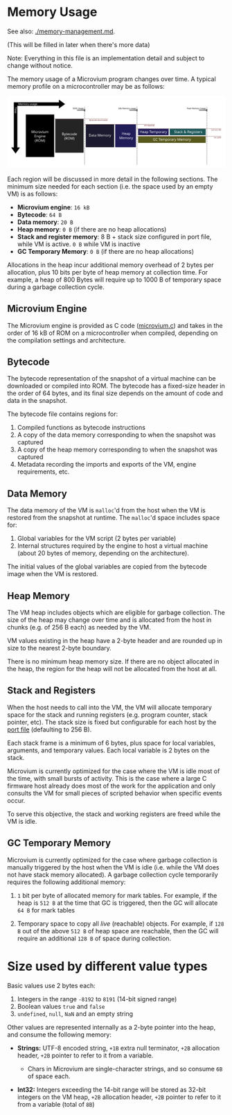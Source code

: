 # Memory Usage

See also: [./memory-management.md](./memory-management.md).

(This will be filled in later when there's more data)

Note: Everything in this file is an implementation detail and subject to change without notice.

The memory usage of a Microvium program changes over time. A typical memory profile on a microcontroller may be as follows:

![Memory profile](../images/memory-usage.svg)

Each region will be discussed in more detail in the following sections. The minimum size needed for each section (i.e. the space used by an empty VM) is as follows:

  - **Microvium engine**: `16 kB`
  - **Bytecode**: `64 B`
  - **Data memory**: `20 B`
  - **Heap memory**: `0 B` (if there are no heap allocations)
  - **Stack and register memory**: 8 B + stack size configured in port file, while VM is active. `0 B` while VM is inactive
  - **GC Temporary Memory**: `0 B` (if there are no heap allocations)

Allocations in the heap incur additional memory overhead of 2 bytes per allocation, plus 10 bits per byte of heap memory at collection time. For example, a heap of 800 Bytes will require up to 1000 B of temporary space during a garbage collection cycle.

## Microvium Engine

The Microvium engine is provided as C code ([microvium.c](https://github.com/coder-mike/microvium/blob/master/native-vm/microvium.c)) and takes in the order of 16 kB of ROM on a microcontroller when compiled, depending on the compilation settings and architecture.

## Bytecode

The bytecode representation of the snapshot of a virtual machine can be downloaded or compiled into ROM. The bytecode has a fixed-size header in the order of 64 bytes, and its final size depends on the amount of code and data in the snapshot.

The bytecode file contains regions for:

  1. Compiled functions as bytecode instructions
  2. A copy of the data memory corresponding to when the snapshot was captured
  3. A copy of the heap memory corresponding to when the snapshot was captured
  4. Metadata recording the imports and exports of the VM, engine requirements, etc.

## Data Memory

The data memory of the VM is `malloc`'d from the host when the VM is restored from the snapshot at runtime. The `malloc`'d space includes space for:

  1. Global variables for the VM script (2 bytes per variable)
  2. Internal structures required by the engine to host a virtual machine (about 20 bytes of memory, depending on the architecture).

The initial values of the global variables are copied from the bytecode image when the VM is restored.

## Heap Memory

The VM heap includes objects which are eligible for garbage collection. The size of the heap may change over time and is allocated from the host in chunks (e.g. of 256 B each) as needed by the VM.

VM values existing in the heap have a 2-byte header and are rounded up in size to the nearest 2-byte boundary.

There is no minimum heap memory size. If there are no object allocated in the heap, the region for the heap will not be allocated from the host at all.

## Stack and Registers

When the host needs to call into the VM, the VM will allocate temporary space for the stack and running registers (e.g. program counter, stack pointer, etc). The stack size is fixed but configurable for each host by the [port file](https://github.com/coder-mike/microvium/blob/master/native-vm/microvium_port_example.h) (defaulting to 256 B).

Each stack frame is a minimum of 6 bytes, plus space for local variables, arguments, and temporary values. Each local variable is 2 bytes on the stack.

Microvium is currently optimized for the case where the VM is idle most of the time, with small bursts of activity. This is the case where a large C firmware host already does most of the work for the application and only consults the VM for small pieces of scripted behavior when specific events occur.

To serve this objective, the stack and working registers are freed while the VM is idle.

## GC Temporary Memory

Microvium is currently optimized for the case where garbage collection is manually triggered by the host when the VM is idle (i.e. while the VM does not have stack memory allocated). A garbage collection cycle temporarily requires the following additional memory:

  1. `1` bit per byte of allocated memory for mark tables. For example, if the heap is `512 B` at the time that GC is triggered, then the GC will allocate `64 B` for mark tables

  2. Temporary space to copy all _live_ (reachable) objects. For example, if `128 B` out of the above `512 B` of heap space are reachable, then the GC will require an additional `128 B` of space during collection.


# Size used by different value types

Basic values use 2 bytes each:

  1. Integers in the range `-8192` to `8191` (14-bit signed range)
  2. Boolean values `true` and `false`
  3. `undefined`, `null`, `NaN` and an empty string

Other values are represented internally as a 2-byte pointer into the heap, and consume the following memory:

  - **Strings:** UTF-8 encoded string, `+1B` extra null terminator, `+2B` allocation header, `+2B` pointer to refer to it from a variable.

    - Chars in Microvium are single-character strings, and so consume `6B` of space each.

  - **Int32:** Integers exceeding the 14-bit range will be stored as 32-bit integers on the VM heap, `+2B` allocation header, `+2B` pointer to refer to it from a variable (total of `8B`)







